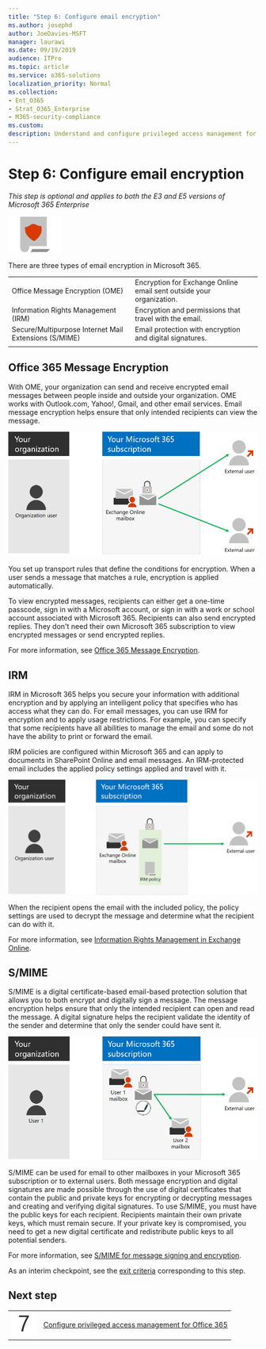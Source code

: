 ```yaml
---
title: "Step 6: Configure email encryption"
ms.author: josephd
author: JoeDavies-MSFT
manager: laurawi
ms.date: 09/19/2019
audience: ITPro
ms.topic: article
ms.service: o365-solutions
localization_priority: Normal
ms.collection: 
- Ent_O365
- Strat_O365_Enterprise
- M365-security-compliance
ms.custom:
description: Understand and configure privileged access management for Office 365.
---
```


# Step 6: Configure email encryption

*This step is optional and applies to both the E3 and E5 versions of Microsoft 365 Enterprise*

![](./media/deploy-foundation-infrastructure/infoprotection_icon-small.png)

There are three types of email encryption in Microsoft 365.

|||
|:-------|:-----|
| Office Message Encryption (OME) | Encryption for Exchange Online email sent outside your organization. |
| Information Rights Management (IRM) | Encryption and permissions that travel with the email. |
| Secure/Multipurpose Internet Mail Extensions (S/MIME) | Email protection with encryption and digital signatures. |
|||

## Office 365 Message Encryption

With OME, your organization can send and receive encrypted email messages between people inside and outside your organization. OME works with Outlook.com, Yahoo!, Gmail, and other email services. Email message encryption helps ensure that only intended recipients can view the message.

![OME encryption of email messages](./media/infoprotect-email-encryption/ome-encryption.png)

You set up transport rules that define the conditions for encryption. When a user sends a message that matches a rule, encryption is applied automatically.

To view encrypted messages, recipients can either get a one-time passcode, sign in with a Microsoft account, or sign in with a work or school account associated with Microsoft 365. Recipients can also send encrypted replies. They don't need their own Microsoft 365 subscription to view encrypted messages or send encrypted replies.

For more information, see [Office 365 Message Encryption](https://docs.microsoft.com/Office365/SecurityCompliance/ome).

## IRM

IRM in Microsoft 365 helps you secure your information with additional encryption and by applying an intelligent policy that specifies who has access what they can do. For email messages, you can use IRM for encryption and to apply usage restrictions. For example, you can specify that some recipients have all abilities to manage the email and some do not have the ability to print or forward the email. 

IRM policies are configured within Microsoft 365 and can apply to documents in SharePoint Online and email messages. An IRM-protected email includes the applied policy settings applied and travel with it. 

![IRM protection of email messages](./media/infoprotect-email-encryption/irm-protection.png)

When the recipient opens the email with the included policy, the policy settings are used to decrypt the message and determine what the recipient can do with it. 

For more information, see [Information Rights Management in Exchange Online]( https://docs.microsoft.com/office365/SecurityCompliance/information-rights-management-in-exchange-online).

## S/MIME

S/MIME is a digital certificate-based email-based protection solution that allows you to both encrypt and digitally sign a message. The message encryption helps ensure that only the intended recipient can open and read the message. A digital signature helps the recipient validate the identity of the sender and determine that only the sender could have sent it.

![S/MIME protection of email messages](./media/infoprotect-email-encryption/smime-protection.png)

S/MIME can be used for email to other mailboxes in your Microsoft 365 subscription or to external users.
Both message encryption and digital signatures are made possible through the use of digital certificates that contain the public and private keys for encrypting or decrypting messages and creating and verifying digital signatures.
To use S/MIME, you must have the public keys for each recipient. Recipients maintain their own private keys, which must remain secure. If your private key is compromised, you need to get a new digital certificate and redistribute public keys to all potential senders.

For more information, see [S/MIME for message signing and encryption](https://docs.microsoft.com/Exchange/policy-and-compliance/smime).


As an interim checkpoint, see the [exit criteria](infoprotect-exit-criteria.md#crit-infoprotect-step6) corresponding to this step.

## Next step

|||
|:-------|:-----|
|![](./media/stepnumbers/Step7.png)|[Configure privileged access management for Office 365](infoprotect-configure-privileged-access-management.md)|
